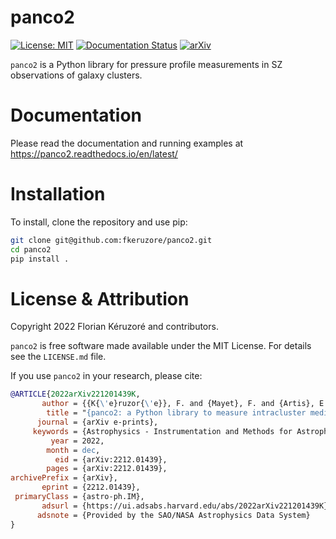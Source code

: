 # panco2

[![License: MIT](https://img.shields.io/badge/License-MIT-yellow.svg)](https://opensource.org/licenses/MIT)
[![Documentation Status](https://readthedocs.org/projects/panco2/badge/?version=latest)](https://panco2.readthedocs.io/en/latest/?badge=latest)
[![arXiv](https://img.shields.io/badge/arXiv-2212.01439-b31b1b.svg?style=flat)](https://arxiv.org/abs/2212.01439)

``panco2`` is a Python library for pressure profile measurements in SZ observations of galaxy clusters.

# Documentation

Please read the documentation and running examples at https://panco2.readthedocs.io/en/latest/

# Installation

To install, clone the repository and use pip:

```sh
git clone git@github.com:fkeruzore/panco2.git
cd panco2
pip install .
```

# License & Attribution

Copyright 2022 Florian Kéruzoré and contributors.

``panco2`` is free software made available under the MIT License. For details see the ``LICENSE.md`` file.

If you use ``panco2`` in your research, please cite:

```bib
@ARTICLE{2022arXiv221201439K,
       author = {{K{\'e}ruzor{\'e}}, F. and {Mayet}, F. and {Artis}, E. and {Mac{\'\i}as-P{\'e}rez}, J. -F. and {Mu{\~n}oz-Echeverr{\'\i}a}, M. and {Perotto}, L. and {Ruppin}, F.},
        title = "{panco2: a Python library to measure intracluster medium pressure profiles from Sunyaev-Zeldovich observations}",
      journal = {arXiv e-prints},
     keywords = {Astrophysics - Instrumentation and Methods for Astrophysics, Astrophysics - Cosmology and Nongalactic Astrophysics},
         year = 2022,
        month = dec,
          eid = {arXiv:2212.01439},
        pages = {arXiv:2212.01439},
archivePrefix = {arXiv},
       eprint = {2212.01439},
 primaryClass = {astro-ph.IM},
       adsurl = {https://ui.adsabs.harvard.edu/abs/2022arXiv221201439K},
      adsnote = {Provided by the SAO/NASA Astrophysics Data System}
}
```
